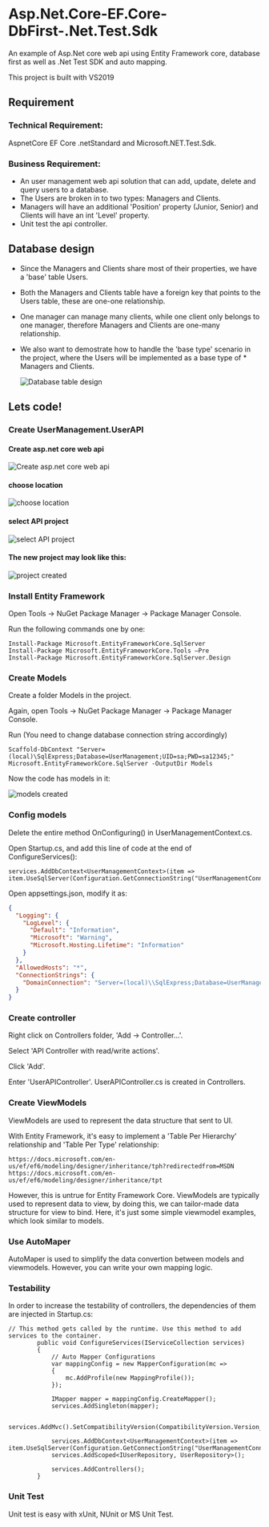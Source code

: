 # Asp.Net.Core-EF.Core-DbFirst-.Net.Test.Sdk
An example of Asp.Net core web api using Entity Framework core, database first as well as .Net Test SDK and auto mapping.

This project is built with VS2019

## Requirement
### Technical Requirement: 
AspnetCore EF Core .netStandard and Microsoft.NET.Test.Sdk.
### Business Requirement: 
* An user management web api solution that can add, update, delete and query users to a database.
* The Users are broken in to two types: Managers and Clients.
* Managers will have an additional 'Position' property (Junior, Senior) and Clients will have an int 'Level' property.
* Unit test the api controller.

## Database design
* Since the Managers and Clients share most of their properties, we have a 'base' table Users.
* Both the Managers and Clients table have a foreign key that points to the Users table, these are one-one relationship.
* One manager can manage many clients, while one client only belongs to one manager, therefore Managers and Clients are one-many  relationship.
* We also want to demostrate how to handle the 'base type' scenario in the project, where the Users will be implemented as a base type of *  Managers and Clients.
  
  ![Database table design](/images/db-diagram.PNG)

## Lets code!
### Create UserManagement.UserAPI

#### Create asp.net core web api
![Create asp.net core web api](/images/create-asp.net-core-web-application.PNG)
#### choose location
![choose location](/images/choose-location.PNG)
#### select API project
![select API project](/images/select-API-project.PNG)
#### The new project may look like this:
![project created](/images/project-created.PNG)

### Install Entity Framework
Open Tools -> NuGet Package Manager -> Package Manager Console.

Run the following commands one by one:

``` Package Manager Console Commands
Install-Package Microsoft.EntityFrameworkCore.SqlServer
Install-Package Microsoft.EntityFrameworkCore.Tools –Pre
Install-Package Microsoft.EntityFrameworkCore.SqlServer.Design
```
### Create Models
Create a folder Models in the project.

Again, open Tools -> NuGet Package Manager -> Package Manager Console.

Run (You need to change database connection string accordingly)

``` Package Manager Console Commands
Scaffold-DbContext "Server=(local)\SqlExpress;Database=UserManagement;UID=sa;PWD=sa12345;" Microsoft.EntityFrameworkCore.SqlServer -OutputDir Models
```
Now the code has models in it:

![models created](/images/models-created.PNG)

### Config models
Delete the entire method OnConfiguring() in UserManagementContext.cs.

Open Startup.cs, and add this line of code at the end of ConfigureServices():

``` Don't forget to resolve namespace reference using VS2019 code suggestion
services.AddDbContext<UserManagementContext>(item => item.UseSqlServer(Configuration.GetConnectionString("UserManagementConnection")));
```
Open appsettings.json, modify it as:

``` appsettings.json
{
  "Logging": {
    "LogLevel": {
      "Default": "Information",
      "Microsoft": "Warning",
      "Microsoft.Hosting.Lifetime": "Information"
    }
  },
  "AllowedHosts": "*",
  "ConnectionStrings": {
    "DomainConnection": "Server=(local)\\SqlExpress;Database=UserManagement;UID=sa;PWD=sa12345;"
  }
}
```
### Create controller
Right click on Controllers folder, 'Add -> Controller...'.

Select 'API Controller with read/write actions'.

Click 'Add'.

Enter 'UserAPIController'.
UserAPIController.cs is created in Controllers.

### Create ViewModels
ViewModels are used to represent the data structure that sent to UI.

With Entity Framework, it's easy to implement a 'Table Per Hierarchy' relationship and 'Table Per Type' relationship:
``` Entity Framework Implementations
https://docs.microsoft.com/en-us/ef/ef6/modeling/designer/inheritance/tph?redirectedfrom=MSDN
https://docs.microsoft.com/en-us/ef/ef6/modeling/designer/inheritance/tpt
``` 
However, this is untrue for Entity Framework Core.
ViewModels are typically used to represent data to view, by doing this, we can tailor-made data structure for view to bind.
Here, it's just some simple viewmodel examples, which look similar to models.
 
### Use AutoMaper
AutoMaper is used to simplify the data convertion between models and viewmodels.
However, you can write your own mapping logic.

### Testability
In order to increase the testability of controllers, the dependencies of them are injected in Startup.cs:
``` Inject controller dependencies
// This method gets called by the runtime. Use this method to add services to the container.
        public void ConfigureServices(IServiceCollection services)
        {
            // Auto Mapper Configurations
            var mappingConfig = new MapperConfiguration(mc =>
            {
                mc.AddProfile(new MappingProfile());
            });

            IMapper mapper = mappingConfig.CreateMapper();
            services.AddSingleton(mapper);

            services.AddMvc().SetCompatibilityVersion(CompatibilityVersion.Version_2_1);

            services.AddDbContext<UserManagementContext>(item => item.UseSqlServer(Configuration.GetConnectionString("UserManagementConnection")));
            services.AddScoped<IUserRepository, UserRepository>();
            
            services.AddControllers();
        }
``` 

### Unit Test
Unit test is easy with xUnit, NUnit or MS Unit Test.


